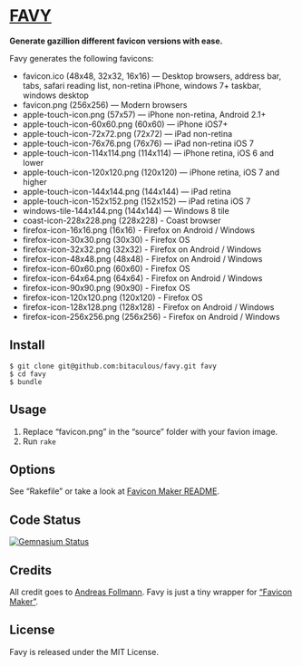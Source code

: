 [FAVY](http://bitaculous.github.io/favy "favy")
===============================================

**Generate gazillion different favicon versions with ease.**

Favy generates the following favicons:

* favicon.ico (48x48, 32x32, 16x16) — Desktop browsers, address bar, tabs, safari reading list, non-retina iPhone, windows 7+ taskbar, windows desktop
* favicon.png (256x256) — Modern browsers
* apple-touch-icon.png (57x57) — iPhone non-retina, Android 2.1+
* apple-touch-icon-60x60.png (60x60) — iPhone iOS7+
* apple-touch-icon-72x72.png (72x72) — iPad non-retina
* apple-touch-icon-76x76.png (76x76) — iPad non-retina iOS 7
* apple-touch-icon-114x114.png (114x114) — iPhone retina, iOS 6 and lower
* apple-touch-icon-120x120.png (120x120) — iPhone retina, iOS 7 and higher
* apple-touch-icon-144x144.png (144x144) — iPad retina
* apple-touch-icon-152x152.png (152x152) — iPad retina iOS 7
* windows-tile-144x144.png (144x144) — Windows 8 tile
* coast-icon-228x228.png (228x228) - Coast browser
* firefox-icon-16x16.png (16x16) - Firefox on Android / Windows
* firefox-icon-30x30.png (30x30) - Firefox OS
* firefox-icon-32x32.png (32x32) - Firefox on Android / Windows
* firefox-icon-48x48.png (48x48) - Firefox on Android / Windows
* firefox-icon-60x60.png (60x60) - Firefox OS
* firefox-icon-64x64.png (64x64) - Firefox on Android / Windows
* firefox-icon-90x90.png (90x90) - Firefox OS
* firefox-icon-120x120.png (120x120) - Firefox OS
* firefox-icon-128x128.png (128x128) - Firefox on Android / Windows
* firefox-icon-256x256.png (256x256) - Firefox on Android / Windows

Install
-------

    $ git clone git@github.com:bitaculous/favy.git favy
    $ cd favy
    $ bundle

Usage
-----

1. Replace “favicon.png” in the “source” folder with your favion image.
2. Run `rake`

Options
-------

See “Rakefile” or take a look at [Favicon Maker README](https://github.com/follmann/favicon_maker/blob/master/README.md "Favicon Maker README").

Code Status
-----------

[<img src="https://gemnasium.com/bitaculous/favy.png?travis" title="Gemnasium Status" alt="Gemnasium Status" />](https://gemnasium.com/bitaculous/favy)

Credits
-------

All credit goes to [Andreas Follmann](https://github.com/follmann "Andreas Follmann"). Favy is just a tiny wrapper for [“Favicon Maker”](https://github.com/follmann/favicon_maker "Favicon Maker").

License
-------

Favy is released under the MIT License.